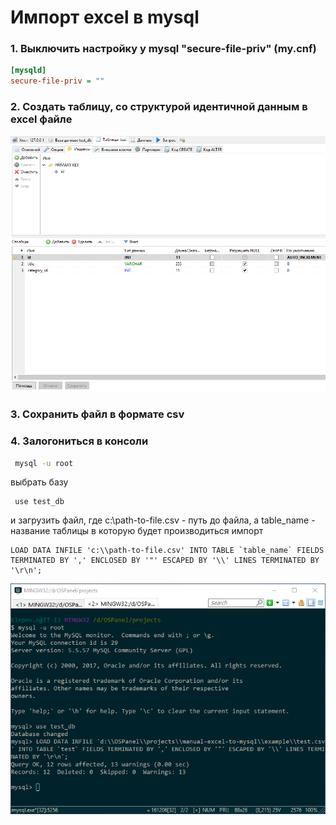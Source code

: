 # Импорт excel в mysql
### 1. Выключить настройку у mysql "secure-file-priv" (my.cnf)
``` ini
[mysqld]
secure-file-priv = ""
```
### 2. Создать таблицу, со структурой идентичной данным в excel файле
![Таблица в БД](img/table_db.png "Таблица в БД")
### 3. Сохранить файл в формате csv
### 4. Залогониться в консоли
```bash
 mysql -u root
```
выбрать базу
```mysql
 use test_db
```
и загрузить файл, где c:\\path-to-file.csv - путь до файла, а table_name - название таблицы в которую будет производиться импорт
```mysql
LOAD DATA INFILE 'c:\\path-to-file.csv' INTO TABLE `table_name` FIELDS TERMINATED BY ',' ENCLOSED BY '"' ESCAPED BY '\\' LINES TERMINATED BY '\r\n';
```
![Пример](img/example.png "Пример")